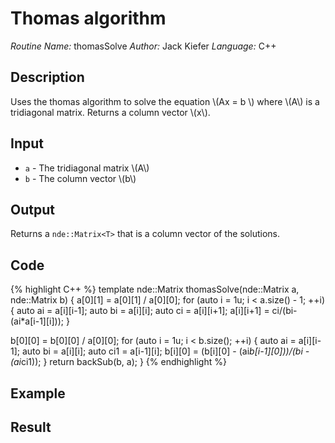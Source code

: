 # Thomas algorithm
*Routine Name:* thomasSolve
*Author:* Jack Kiefer
*Language:* C++

## Description

Uses the thomas algorithm to solve the equation \\(Ax = b \\) where \\(A\\) is a tridiagonal matrix. Returns a column vector \\(x\\).


## Input

* ``a`` - The tridiagonal matrix \\(A\\)
* ``b`` - The column vector \\(b\\)

## Output 

Returns a ``nde::Matrix<T>`` that is a column vector of the solutions. 

## Code

{% highlight C++ %}
template <typename T>
nde::Matrix<T> thomasSolve(nde::Matrix<T> a, nde::Matrix<T> b)
{
  a[0][1] = a[0][1] / a[0][0];
  for (auto i = 1u; i < a.size() - 1; ++i)
  {
    auto ai = a[i][i-1];
    auto bi = a[i][i];
    auto ci = a[i][i+1];
    a[i][i+1] = ci/(bi-(ai*a[i-1][i]));
  }

  b[0][0] = b[0][0] / a[0][0];
  for (auto i = 1u; i < b.size(); ++i)
  {
    auto ai = a[i][i-1];
    auto bi = a[i][i];
    auto ci1 = a[i-1][i];
    b[i][0] = (b[i][0] - (ai*b[i-1][0]))/(bi - (ai*ci1));
  }
  return backSub(b, a); 
}
{% endhighlight %}

## Example

## Result
